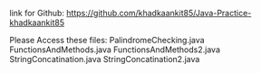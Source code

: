 link for Github: https://github.com/khadkaankit85/Java-Practice-khadkaankit85

Please Access these files:
  PalindromeChecking.java
  FunctionsAndMethods.java
  FunctionsAndMethods2.java
  StringConcatination.java
  StringConcatination2.java